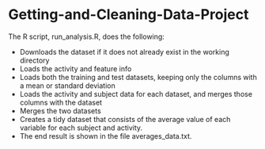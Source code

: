 # Getting-and-Cleaning-Data-Project

The R script, run_analysis.R, does the following:

* Downloads the dataset if it does not already exist in the working directory
* Loads the activity and feature info
* Loads both the training and test datasets, keeping only the columns with a mean or standard deviation
* Loads the activity and subject data for each dataset, and merges those columns with the dataset
* Merges the two datasets
* Creates a tidy dataset that consists of the average value of each variable for each subject and activity.
* The end result is shown in the file averages_data.txt.
